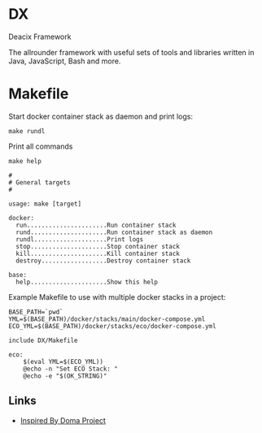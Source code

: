 # DX
Deacix Framework

The allrounder framework with useful sets of tools and libraries written in Java, JavaScript, Bash and more. 

# Makefile 

Start docker container stack as daemon and print logs:

	make rundl

Print all commands

	make help
	
	#
    # General targets
    #
    
    usage: make [target]
    
    docker:
      run......................Run container stack
      rund.....................Run container stack as daemon
      rundl....................Print logs
      stop.....................Stop container stack
      kill.....................Kill container stack
      destroy..................Destroy container stack
    
    base:
      help.....................Show this help

Example Makefile to use with multiple docker stacks in a project:

	BASE_PATH=`pwd`
    YML=$(BASE_PATH)/docker/stacks/main/docker-compose.yml
    ECO_YML=$(BASE_PATH)/docker/stacks/eco/docker-compose.yml
    
    include DX/Makefile
    
    eco:
    	$(eval YML=$(ECO_YML))
    	@echo -n "Set ECO Stack: "
    	@echo -e "$(OK_STRING)"

Links
-----
    
- [Inspired By Doma Project](https://github.com/schmunk42/doma)
